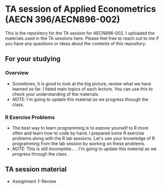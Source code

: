 # TA session of Applied Econometrics (AECN 396/AECN896-002)

This is the repository for the TA session for AECN896-002. I uploaded the materials used in the TA sessions here. Please feel free to reach out to me if you have any questions or ideas about the contents of this repository. 

## For your studying

### Overview
+ Sometimes, it is good to look at the big picture, review what we have learned so far. I listed main topics of each lecture. You can use this to check your understanding of the materials. 
+ *NOTE*: I'm going to update this material as we progress through the class.

### R Exercise Problems
+ The best way to learn programming is to expose yourself to R more often and learn how to code by hand. I prepared some R exercise problems along with the R lab sessions. Let's use your knowledge of R programming from the lab session by working on these problems. 
+ *NOTE*: This is still incomplete... . I'm going to update this material as we progress through the class.

## TA session material
+ Assignment 1: Review 
